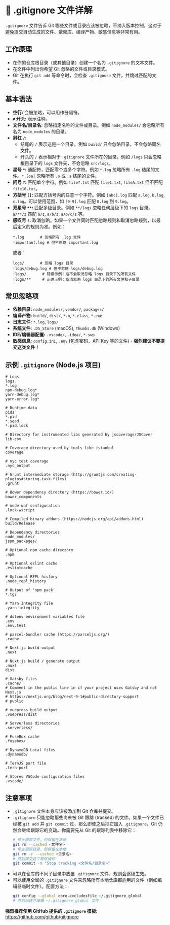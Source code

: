 # 📄 .gitignore 文件详解

`.gitignore` 文件告诉 Git 哪些文件或目录应该被忽略，不纳入版本控制。这对于避免提交自动生成的文件、依赖库、编译产物、敏感信息等非常有用。

## 工作原理

-   在你的仓库根目录（或其他目录）创建一个名为 `.gitignore` 的文本文件。
-   在文件中列出你希望 Git 忽略的文件或目录模式。
-   Git 在执行 `git add` 等命令时，会检查 `.gitignore` 文件，并跳过匹配的文件。

## 基本语法

-   **空行:** 会被忽略，可以用作分隔符。
-   **`#` 开头:** 表示注释。
-   **文件名/目录名:** 忽略指定名称的文件或目录。例如 `node_modules/` 会忽略所有名为 `node_modules` 的目录。
-   **斜杠 `/`:**
    -   结尾的 `/` 表示这是一个目录。例如 `build/` 只会忽略目录，不会忽略同名文件。
    -   开头的 `/` 表示相对于 `.gitignore` 文件所在的目录。例如 `/logs` 只会忽略根目录下的 `logs` 文件夹，不会忽略 `src/logs`。
-   **星号 `*`:** 通配符，匹配零个或多个字符。例如 `*.log` 忽略所有 `.log` 结尾的文件。`*.[oa]` 忽略所有 `.o` 或 `.a` 结尾的文件。
-   **问号 `?`:** 匹配单个字符。例如 `file?.txt` 匹配 `file1.txt`, `fileA.txt` 但不匹配 `file10.txt`。
-   **方括号 `[]`:** 匹配方括号内的任意一个字符。例如 `[abc].log` 匹配 `a.log`, `b.log`, `c.log`。可以使用范围，如 `[0-9].log` 匹配 `0.log` 到 `9.log`。
-   **双星号 `**`:** 匹配多级目录。例如 `**/logs` 忽略任何层级下的 `logs` 目录。`a/**/z` 匹配 `a/z`, `a/b/z`, `a/b/c/z` 等。
-   **感叹号 `!`:** 取消忽略。如果一个文件同时匹配忽略规则和取消忽略规则，以最后定义的规则为准。例如：
    ```gitignore
    *.log       # 忽略所有 .log 文件
    !important.log # 但不忽略 important.log
    ```
    或者：
    ```gitignore
    logs/       # 忽略 logs 目录
    !logs/debug.log # 但不忽略 logs/debug.log
    !logs/       # 错误示例：这不会取消忽略 logs 目录下的所有文件
    !logs/**     # 正确示例：取消忽略 logs 目录下的所有文件和子目录
    ```

## 常见忽略项

-   **依赖目录:** `node_modules/`, `vendor/`, `packages/`
-   **编译产物:** `build/`, `dist/`, `*.o`, `*.class`, `*.exe`
-   **日志文件:** `*.log`, `logs/`
-   **系统文件:** `.DS_Store` (macOS), `Thumbs.db` (Windows)
-   **IDE/编辑器配置:** `.vscode/`, `.idea/`, `*.swp`
-   **敏感信息:** `config.ini`, `.env` (包含密码、API Key 等的文件) - **强烈建议不要提交这类文件！**

## 示例 `.gitignore` (Node.js 项目)

```gitignore
# Logs
logs
*.log
npm-debug.log*
yarn-debug.log*
yarn-error.log*

# Runtime data
pids
*.pid
*.seed
*.pid.lock

# Directory for instrumented libs generated by jscoverage/JSCover
lib-cov

# Coverage directory used by tools like istanbul
coverage

# nyc test coverage
.nyc_output

# Grunt intermediate storage (http://gruntjs.com/creating-plugins#storing-task-files)
.grunt

# Bower dependency directory (https://bower.io/)
bower_components

# node-waf configuration
.lock-wscript

# Compiled binary addons (https://nodejs.org/api/addons.html)
build/Release

# Dependency directories
node_modules/
jspm_packages/

# Optional npm cache directory
.npm

# Optional eslint cache
.eslintcache

# Optional REPL history
.node_repl_history

# Output of 'npm pack'
*.tgz

# Yarn Integrity file
.yarn-integrity

# dotenv environment variables file
.env
.env.test

# parcel-bundler cache (https://parceljs.org/)
.cache

# Next.js build output
.next

# Nuxt.js build / generate output
.nuxt
dist

# Gatsby files
.cache/
# Comment in the public line in if your project uses Gatsby and not Next.js
# https://nextjs.org/blog/next-9-1#public-directory-support
# public

# vuepress build output
.vuepress/dist

# Serverless directories
.serverless/

# FuseBox cache
.fusebox/

# DynamoDB Local files
.dynamodb/

# TernJS port file
.tern-port

# Stores VSCode configuration files
.vscode/
```

## 注意事项

-   `.gitignore` 文件本身应该被添加到 Git 仓库并提交。
-   `.gitignore` 只能忽略那些尚未被 Git 跟踪 (tracked) 的文件。如果一个文件已经被 `git add` 并 `git commit` 过，那么即使之后把它加入 `.gitignore`，Git 仍然会继续跟踪它的变动。你需要先从 Git 的跟踪列表中移除它：
    ```bash
    # 停止跟踪文件，但保留在本地
    git rm --cached <文件名>
    # 停止跟踪目录，但保留在本地
    git rm -r --cached <目录名>
    # 然后提交这个移除操作
    git commit -m "Stop tracking <文件名/目录名>"
    ```
-   可以在仓库的不同子目录中放置 `.gitignore` 文件，规则会逐级生效。
-   可以使用全局的 `.gitignore` 文件来忽略所有本地仓库都适用的文件（例如编辑器临时文件）。配置方法：
    ```bash
    git config --global core.excludesfile ~/.gitignore_global
    # 然后创建并编辑 ~/.gitignore_global 文件
    ```

**强烈推荐使用 GitHub 提供的 `.gitignore` 模板:** https://github.com/github/gitignore

